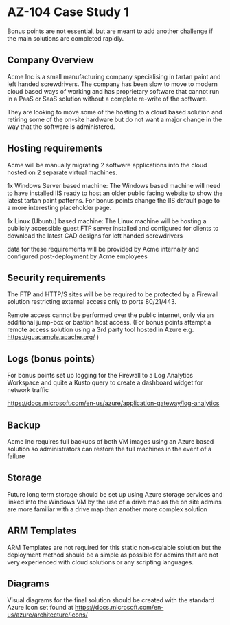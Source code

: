 # AZ-104 Case Study 1

Bonus points are not essential, but are meant to add another challenge if the main solutions are completed rapidly.

## Company Overview

Acme Inc is a small manufacturing company specialising in tartan paint and left handed screwdrivers. The company has been slow to move to modern cloud based ways of working and has proprietary software that cannot run in a PaaS or SaaS solution without a complete re-write of the software.

They are looking to move some of the hosting to a cloud based solution and retiring some of the on-site hardware but do not want a major change in the way that the software is administered.

## Hosting requirements

Acme will be manually migrating 2 software applications into the cloud hosted on 2 separate virtual machines.

1x Windows Server based machine:
The Windows based machine will need to have installed IIS ready to host an older public facing website to show the latest tartan paint patterns. For bonus points change the IIS default page to a more interesting placeholder page.


1x Linux (Ubuntu) based machine:
The Linux machine will be hosting a publicly accessible guest FTP server installed and configured for clients to download the latest CAD designs for left handed screwdrivers

data for these requirements will be provided by Acme internally and configured post-deployment by Acme employees

## Security requirements

The FTP and HTTP/S sites will be be required to be protected by a Firewall solution restricting external access only to ports 80/21/443.

Remote access cannot be performed over the public internet, only via an additional jump-box or bastion host access. (For bonus points attempt a remote access solution using a 3rd party tool hosted in Azure e.g. https://guacamole.apache.org/ )

## Logs (bonus points)

For bonus points set up logging for the Firewall to a Log Analytics Workspace and quite a Kusto query to create a dashboard widget for network traffic

https://docs.microsoft.com/en-us/azure/application-gateway/log-analytics


## Backup

Acme Inc requires full backups of both VM images using an Azure based solution so administrators can restore the full machines in the event of a failure

## Storage

Future long term storage should be set up using Azure storage services and linked into the Windows VM by the use of a drive map as the on site admins are more familiar with a drive map than another more complex solution

## ARM Templates

ARM Templates are not required for this static non-scalable solution but the deployment method should be a simple as possible for admins that are not very experienced with cloud solutions or any scripting languages. 

## Diagrams

Visual diagrams for the final solution should be created with the standard Azure Icon set found at https://docs.microsoft.com/en-us/azure/architecture/icons/

